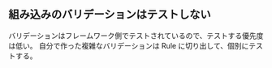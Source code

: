 ## 組み込みのバリデーションはテストしない

バリデーションはフレームワーク側でテストされているので、テストする優先度は低い。
自分で作った複雑なバリデーションは Rule に切り出して、個別にテストする。
